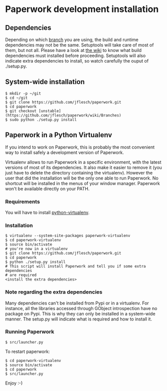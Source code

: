 # Paperwork development installation

## Dependencies

Depending on which [branch](https://github.com/jflesch/paperwork/wiki/Branches) you
are using, the build and runtime dependencies may not be the same. Setuptools will
take care of most of them, but not all. Please have a look at
[the wiki](https://github.com/jflesch/paperwork/wiki/Update) to know what
build dependencies must installed before proceeding. Setuptools will also
indicate extra dependencies to install, so watch carefully the ouput of
./setup.py.


## System-wide installation

    $ mkdir -p ~/git
    $ cd ~/git
    $ git clone https://github.com/jflesch/paperwork.git
    $ cd paperwork
    $ git checkout [unstable](https://github.com/jflesch/paperwork/wiki/Branches)
    $ sudo python ./setup.py install


## Paperwork in a Python Virtualenv

If you intend to work on Paperwork, this is probably the most convenient way
to install safely a development version of Paperwork.

Virtualenv allows to run Paperwork in a specific environment, with the latest
versions of most of its dependencies. It also make it easier to remove it (you
just have to delete the directory containing the virtualenv). However the user
that did the installation will be the only one able to run Paperwork. No
shortcut will be installed in the menus of your window manager. Paperwork
won't be available directly on your PATH.


### Requirements

You will have to install [python-virtualenv](https://pypi.python.org/pypi/virtualenv).


### Installation

    $ virtualenv --system-site-packages paperwork-virtualenv
    $ cd paperwork-virtualenv
    $ source bin/activate
    # you're now in a virtualenv
    $ git clone https://github.com/jflesch/paperwork.git
    $ cd paperwork
    $ python ./setup.py install
    # This script will install Paperwork and tell you if some extra dependencies
    # are required
    <install the extra dependencies>


### Note regarding the extra dependencies

Many dependencies can't be installed from Pypi or in a virtualenv. For
instance, all the libraries accessed through GObject introspection have
no package on Pypi. This is why they can only be installed in a system-wide
manner.
The setup.py will indicate what is required and how to install it.


### Running Paperwork

    $ src/launcher.py

To restart paperwork:

    $ cd paperwork-virtualenv
    $ source bin/activate
    $ cd paperwork
    $ src/launcher.py

Enjoy :-)
